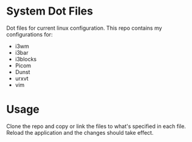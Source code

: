 # System Dot Files
Dot files for current linux configuration. This repo contains my configurations for:
- i3wm
- i3bar
- i3blocks
- Picom
- Dunst
- urxvt
- vim

# Usage
Clone the repo and copy or link the files to what's specified in each file. Reload the application and the changes should take effect.
